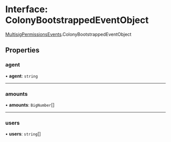 # Interface: ColonyBootstrappedEventObject

[MultisigPermissionsEvents](../modules/MultisigPermissionsEvents.md).ColonyBootstrappedEventObject

## Properties

### agent

• **agent**: `string`

___

### amounts

• **amounts**: `BigNumber`[]

___

### users

• **users**: `string`[]
